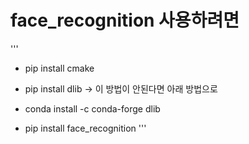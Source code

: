 # face_recognition 사용하려면   
'''
+ pip install cmake   
    
+ pip install dlib  -> 이 방법이 안된다면 아래 방법으로   
+ conda install -c conda-forge dlib   
 
+ pip install face_recognition
'''
